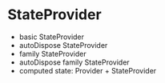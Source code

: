 # StateProvider

- basic StateProvider
- autoDispose StateProvider
- family StateProvider
- autoDispose family StateProvider
- computed state: Provider + StateProvider
